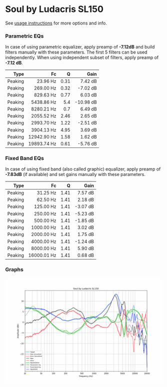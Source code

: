 # Soul by Ludacris SL150
See [usage instructions](https://github.com/jaakkopasanen/AutoEq#usage) for more options and info.

### Parametric EQs
In case of using parametric equalizer, apply preamp of **-7.12dB** and build filters manually
with these parameters. The first 5 filters can be used independently.
When using independent subset of filters, apply preamp of **-7.12 dB**.

| Type    | Fc          |    Q | Gain      |
|--------:|------------:|-----:|----------:|
| Peaking | 23.96 Hz    | 0.31 | 7.42 dB   |
| Peaking | 269.00 Hz   | 0.32 | -7.02 dB  |
| Peaking | 829.63 Hz   | 0.77 | 6.03 dB   |
| Peaking | 5438.86 Hz  | 5.4  | -10.98 dB |
| Peaking | 8280.21 Hz  | 0.7  | 6.49 dB   |
| Peaking | 2055.52 Hz  | 2.46 | 2.65 dB   |
| Peaking | 2993.70 Hz  | 1.22 | -2.51 dB  |
| Peaking | 3904.13 Hz  | 4.95 | 3.69 dB   |
| Peaking | 12942.90 Hz | 1.58 | 1.62 dB   |
| Peaking | 19893.74 Hz | 0.61 | -5.76 dB  |

### Fixed Band EQs
In case of using fixed band (also called graphic) equalizer, apply preamp of **-7.83dB**
(if available) and set gains manually with these parameters.

| Type    | Fc          |    Q | Gain     |
|--------:|------------:|-----:|---------:|
| Peaking | 31.25 Hz    | 1.41 | 7.57 dB  |
| Peaking | 62.50 Hz    | 1.41 | 2.18 dB  |
| Peaking | 125.00 Hz   | 1.41 | -3.07 dB |
| Peaking | 250.00 Hz   | 1.41 | -5.23 dB |
| Peaking | 500.00 Hz   | 1.41 | -1.85 dB |
| Peaking | 1000.00 Hz  | 1.41 | 3.02 dB  |
| Peaking | 2000.00 Hz  | 1.41 | 1.75 dB  |
| Peaking | 4000.00 Hz  | 1.41 | -1.24 dB |
| Peaking | 8000.00 Hz  | 1.41 | 5.90 dB  |
| Peaking | 16000.01 Hz | 1.41 | 0.68 dB  |

### Graphs
![](./Soul%20by%20Ludacris%20SL150.png)